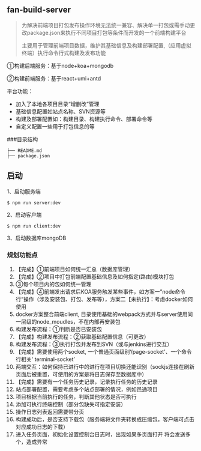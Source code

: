 ## fan-build-server

> 为解决前端项目打包发布操作环境无法统一兼容、解决单一打包或需手动更改package.json来执行不同项目打包等条件而开发的一个前端构建平台
> 
> 主要用于管理前端项目数据，维护其基础信息及构建部署配置,（应用虚拟终端）执行命令行式构建及发布功能
> 

①构建后端服务：基于node+koa+mongodb

②构建前端服务：基于react+umi+antd

平台功能：

* 加入了本地各项目目录“增删改”管理
* 基础信息配置如站点名称、SVN资源等
* 构建及部署配置如：构建目录、构建执行命令、部署命令等
* 自定义配置一些用于打包信息的等

###目录结构
```
├── README.md
├── package.json

```


## 启动
1、启动服务端

```
$ npm run server:dev
```

2、启动客户端
```
$ npm run client:dev
```


3、启动数据库mongoDB


### 规划功能点

1. 【完成】①前端项目如何统一汇总（数据库管理）
2. 【完成】②项目中打包前端配置基础信息及如何指定(路由)模块打包
3. ③每个项目内的包如何统一管理
4. 【完成】④前端发出请求后KOA服务触发某些事件，如方案一”node命令行“操作（涉及安装包、打包、发布等），方案二【未执行】：考虑docker如何使用
5. docker方案整合前端client, 目录使用基础的webpack方式并与server使用同一层级的node_moudles，不在内部再安装包
6. 构建发布流程：①判断是否已安装包
7. 【完成】构建发布流程：②获取基础配置信息（可更改）
8. 构建发布流程：③执行打包并发布到SVN（或与jenkins进行交互）
9. 【完成】需要使用两个socket, 一个普通页面级别‘/page-socket'、一个命令行相关' terminal-socket’
10. 两端交互：如何保持已进行中的进行在项目切换还能识别（sockjs连接在刷新页面后被重置，可使用的方案是将日志保存至数据库中）
11. 【完成】需要有一个任务历史记录，记录执行任务的历史记录
12. 站点部署配置，需要考虑多个站点部署的情况，例如邑通项目
13. 项目根据当前执行的任务，判断其他状态是否可执行
14. 添加可执行终端控制（部分包缺失可指定安装）
15. 操作日志列表返回需要带分页
16. 构建成功后，是否支持下载包（服务端将文件夹转换成压缩包，客户端可点击对应成功日志的下载）
17. 进入任务页面，初始化设置控制台日志时，出现如果多页面打开 将会发送多个，造成异常


